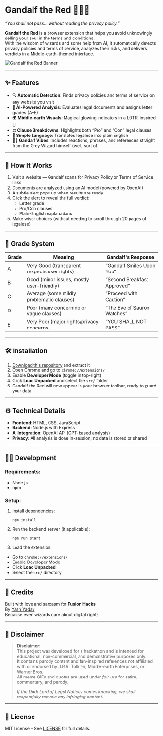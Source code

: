 # Gandalf the Red 🧙‍♂️📜  
*“You shall not pass... without reading the privacy policy.”*

**Gandalf the Red** is a browser extension that helps you avoid unknowingly selling your soul in the terms and conditions.  
With the wisdom of wizards and some help from AI, it automatically detects privacy policies and terms of service, analyzes their risks, and delivers verdicts in a Middle-earth–themed interface.

![Gandalf the Red Banner](https://via.placeholder.com/800x200?text=Gandalf+the+Red)

---

## ✨ Features

- 🔍 **Automatic Detection**: Finds privacy policies and terms of service on any website you visit  
- 🧠 **AI-Powered Analysis**: Evaluates legal documents and assigns letter grades (A–E)  
- 🌍 **Middle-earth Visuals**: Magical glowing indicators in a LOTR-inspired UI  
- ⚖️ **Clause Breakdowns**: Highlights both “Pro” and “Con” legal clauses  
- 📖 **Simple Language**: Translates legalese into plain English  
- 🧙‍♂️ **Gandalf Vibes**: Includes reactions, phrases, and references straight from the Grey Wizard himself (well, sort of)

---

## 🧪 How It Works

1. Visit a website — Gandalf scans for Privacy Policy or Terms of Service links  
2. Documents are analyzed using an AI model (powered by OpenAI)  
3. A subtle alert pops up when results are ready  
4. Click the alert to reveal the full verdict:  
   - Letter grade  
   - Pro/Con clauses  
   - Plain-English explanations  
5. Make wiser choices (without needing to scroll through 20 pages of legalese)

---

## 🧾 Grade System

| Grade | Meaning                                         | Gandalf's Response           |
|-------|--------------------------------------------------|------------------------------|
| A     | Very Good (transparent, respects user rights)    | “Gandalf Smiles Upon You”    |
| B     | Good (minor issues, mostly user-friendly)        | “Second Breakfast Approved”  |
| C     | Average (some mildly problematic clauses)         | “Proceed with Caution”       |
| D     | Poor (many concerning or vague clauses)           | “The Eye of Sauron Watches”  |
| E     | Very Poor (major rights/privacy concerns)         | “YOU SHALL NOT PASS”         |

---

## 🛠 Installation

1. [Download this repository](#) and extract it  
2. Open Chrome and go to `chrome://extensions/`  
3. Enable **Developer Mode** (toggle in top-right)  
4. Click **Load Unpacked** and select the `src/` folder  
5. Gandalf the Red will now appear in your browser toolbar, ready to guard your data

---

## ⚙️ Technical Details

- **Frontend**: HTML, CSS, JavaScript  
- **Backend**: Node.js with Express  
- **AI Integration**: OpenAI API (GPT-based analysis)  
- **Privacy**: All analysis is done in-session; no data is stored or shared

---

## 🧑‍💻 Development

### Requirements:
- Node.js
- npm

### Setup:
1. Install dependencies:  
   ```bash
   npm install
2. Run the backend server (if applicable):  
   ```bash
   npm run start

3. Load the extension:
- Go to `chrome://extensions/`
- Enable Developer Mode
- Click **Load Unpacked**
- Select the `src/` directory

---

## 🙌 Credits

Built with love and sarcasm for **Fusion Hacks**  
By [Yash Yadav](https://github.com/YashTheCoder)  
Because even wizards care about digital rights.

---

## 📜 Disclaimer

> **Disclaimer:**  
> This project was developed for a hackathon and is intended for educational, non-commercial, and demonstrative purposes only.  
> It contains parody content and fan-inspired references not affiliated with or endorsed by J.R.R. Tolkien, Middle-earth Enterprises, or Warner Bros.  
> All meme GIFs and quotes are used under *fair use* for satire, commentary, and parody.  
>  
> *If the Dark Lord of Legal Notices comes knocking, we shall respectfully remove any infringing content.*

---

## 🪪 License

MIT License – See [LICENSE](./LICENSE) for full details.
